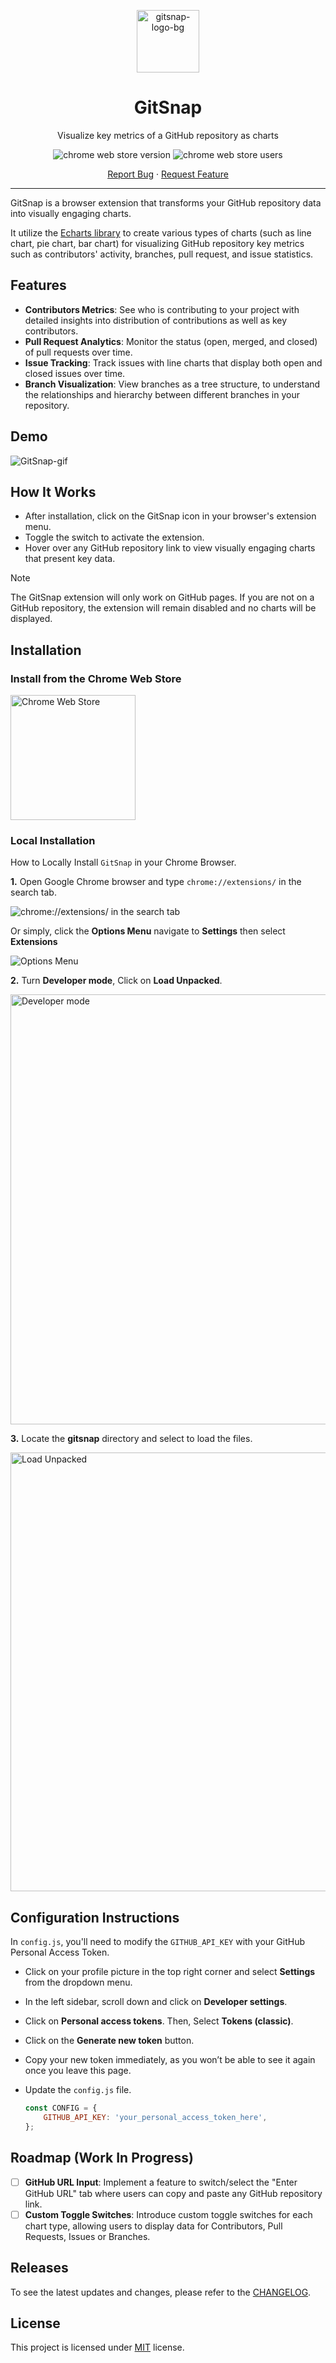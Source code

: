 <div align="center">
<p align="center">
  <img width="100" src="https://github.com/user-attachments/assets/44ebc490-691b-4b38-89b1-dcab2afb354d" alt="gitsnap-logo-bg">
</p>

 <h1>GitSnap</h1>
 <p>Visualize key metrics of a GitHub repository as charts</p>
</div>

<div align="center">
   <img src="https://badgen.net/chrome-web-store/v/gkeemliblioicebplmgekbmpdleogmpg?icon=chrome&color=607cd2" alt="chrome web store version">
   <img src="https://badgen.net/chrome-web-store/users/gkeemliblioicebplmgekbmpdleogmpg?icon=chrome&color=607cd2" alt="chrome web store users">
</div> 
<p align="center">
  <a href="https://github.com/frankiefab100/gitsnap/issues/new/choose">Report Bug</a>
    ·
    <a href="https://github.com/frankiefab100/gitsnap/issues/new/choose">Request Feature</a>
</p>

---
GitSnap is a browser extension that transforms your GitHub repository data into visually engaging charts.

It utilize the [Echarts library](https://echarts.apache.org/) to create various types of charts (such as line chart, pie chart, bar chart) for visualizing GitHub repository key metrics such as contributors' activity, branches, pull request, and issue statistics.

## Features

- **Contributors Metrics**: See who is contributing to your project with detailed insights into distribution of contributions as well as key contributors.
- **Pull Request Analytics**: Monitor the status (open, merged, and closed) of pull requests over time.
- **Issue Tracking**: Track issues with line charts that display both open and closed issues over time.
- **Branch Visualization**: View branches as a tree structure, to understand the relationships and hierarchy between different branches in your repository.

## Demo

![GitSnap-gif](https://github.com/user-attachments/assets/26eab250-353e-4ca0-bc88-3a39a27ac47c)

## How It Works

- After installation, click on the GitSnap icon in your browser's extension menu.
- Toggle the switch to activate the extension.
- Hover over any GitHub repository link to view visually engaging charts that present key data.

> [!NOTE]
>
> The GitSnap extension will only work on GitHub pages. If you are not on a GitHub repository, the extension will remain disabled and no charts will be displayed.


## Installation

### Install from the Chrome Web Store
<a href="https://chromewebstore.google.com/detail/gitsnap/gkeemliblioicebplmgekbmpdleogmpg" target="_blank"><img src="https://github.com/user-attachments/assets/c9349de6-ccfe-4bd0-a4b0-650a4553582d" alt="Chrome Web Store" style="width:200px"/></a>

### Local Installation

How to Locally Install `GitSnap` in your Chrome Browser.

**1.** Open Google Chrome browser and type `chrome://extensions/` in the search tab.
<!-- screenshot here -->
![chrome://extensions/ in the search tab](https://github.com/user-attachments/assets/9ae3d6a7-0c98-4d58-b69c-d1a9abe731a5)


Or simply, click the **Options Menu** navigate to **Settings** then select **Extensions**

<!-- screenshot here -->
![Options Menu](https://github.com/user-attachments/assets/4b5ea4d8-1804-4419-8f70-24881b732e3f)


**2.** Turn **Developer mode**, Click on **Load Unpacked**.
<!-- screenshot here -->
<img width="688" alt="Developer mode" src="https://github.com/user-attachments/assets/e29e15b3-447b-4f7c-bbe9-fad0b5de2a47">


**3.** Locate the **gitsnap** directory and select to load the files.
<!-- screenshot here -->
<img width="702" alt="Load Unpacked" src="https://github.com/user-attachments/assets/fea7c4fa-0b11-49db-9cb0-b28d5bb3dbdf">

## Configuration Instructions

In `config.js`, you'll need to modify the `GITHUB_API_KEY` with your GitHub Personal Access Token.

- Click on your profile picture in the top right corner and select **Settings** from the dropdown menu.
- In the left sidebar, scroll down and click on **Developer settings**.
- Click on **Personal access tokens**. Then, Select **Tokens (classic)**.
- Click on the **Generate new token** button.
- Copy your new token immediately, as you won’t be able to see it again once you leave this page.
- Update the `config.js` file.
  
     ```javascript
     const CONFIG = {
         GITHUB_API_KEY: 'your_personal_access_token_here',
     };
     ```

## Roadmap (Work In Progress)

- [ ] **GitHub URL Input**: Implement a feature to switch/select the "Enter GitHub URL" tab where users can copy and paste any GitHub repository link.
- [ ] **Custom Toggle Switches**: Introduce custom toggle switches for each chart type, allowing users to display data for Contributors, Pull Requests, Issues or Branches.

## Releases

To see the latest updates and changes, please refer to the [CHANGELOG](https://github.com/frankiefab100/gitsnap/blob/main/CHANGELOG).

## License

This project is licensed under [MIT](https://opensource.org/license/mit) license.
